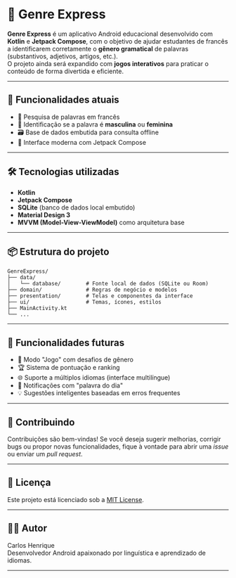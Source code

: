 # 🎯 Genre Express

**Genre Express** é um aplicativo Android educacional desenvolvido com **Kotlin** e **Jetpack Compose**, com o objetivo de ajudar estudantes de francês a identificarem corretamente o **gênero gramatical** de palavras (substantivos, adjetivos, artigos, etc.).  
O projeto ainda será expandido com **jogos interativos** para praticar o conteúdo de forma divertida e eficiente.

---

## 📱 Funcionalidades atuais

- 🔎 Pesquisa de palavras em francês
- 🚻 Identificação se a palavra é **masculina** ou **feminina**
- 🗃️ Base de dados embutida para consulta offline
- 🎨 Interface moderna com Jetpack Compose

---

## 🛠️ Tecnologias utilizadas

- **Kotlin**
- **Jetpack Compose**
- **SQLite** (banco de dados local embutido)
- **Material Design 3**
- **MVVM (Model-View-ViewModel)** como arquitetura base

---

## 📦 Estrutura do projeto

```
GenreExpress/
├── data/
│   └── database/        # Fonte local de dados (SQLite ou Room)
├── domain/              # Regras de negócio e modelos
├── presentation/        # Telas e componentes da interface
├── ui/                  # Temas, ícones, estilos
├── MainActivity.kt
└── ...
```

---

## 🚀 Funcionalidades futuras

- 🧩 Modo "Jogo" com desafios de gênero
- 🏆 Sistema de pontuação e ranking
- 🌐 Suporte a múltiplos idiomas (interface multilíngue)
- 🔔 Notificações com "palavra do dia"
- 💡 Sugestões inteligentes baseadas em erros frequentes

---

## 🤝 Contribuindo

Contribuições são bem-vindas! Se você deseja sugerir melhorias, corrigir bugs ou propor novas funcionalidades, fique à vontade para abrir uma *issue* ou enviar um *pull request*.

---

## 📄 Licença

Este projeto está licenciado sob a [MIT License](LICENSE).

---

## 👨‍💻 Autor

Carlos Henrique  
Desenvolvedor Android apaixonado por linguística e aprendizado de idiomas.

---
